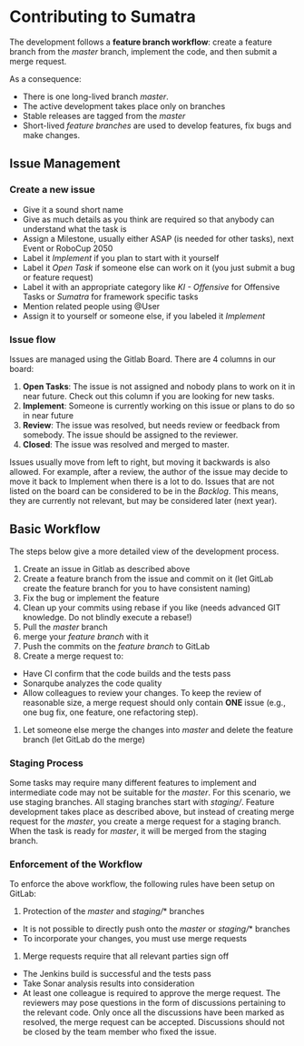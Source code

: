 # Contributing to Sumatra

The development follows a **feature branch workflow**: create a feature branch from the *master* branch, 
implement the code, and then submit a merge request. 

As a consequence:
* There is one long-lived branch *master*.
* The active development takes place only on branches
* Stable releases are tagged from the *master*
* Short-lived *feature branches* are used to develop features, fix bugs and make changes.

## Issue Management

### Create a new issue
 * Give it a sound short name
 * Give as much details as you think are required so that anybody can understand what the task is
 * Assign a Milestone, usually either ASAP (is needed for other tasks), next Event or RoboCup 2050
 * Label it *Implement* if you plan to start with it yourself
 * Label it *Open Task* if someone else can work on it (you just submit a bug or feature request)
 * Label it with an appropriate category like *KI - Offensive* for Offensive Tasks or *Sumatra* for framework specific tasks
 * Mention related people using @User
 * Assign it to yourself or someone else, if you labeled it *Implement*
 
### Issue flow
Issues are managed using the Gitlab Board. There are 4 columns in our board:
 1. **Open Tasks**: The issue is not assigned and nobody plans to work on it in near future. Check out this column if you are looking for new tasks.
 1. **Implement**: Someone is currently working on this issue or plans to do so in near future
 1. **Review**: The issue was resolved, but needs review or feedback from somebody. The issue should be assigned to the reviewer.
 1. **Closed**: The issue was resolved and merged to master.
 
Issues usually move from left to right, but moving it backwards is also allowed. For example, after a review, the author of the issue may decide to move it back to Implement when there is a lot to do.
Issues that are not listed on the board can be considered to be in the *Backlog*. This means, they are currently not relevant, but may be considered later (next year). 

## Basic Workflow
The steps below give a more detailed view of the development process.

1. Create an issue in Gitlab as described above
1. Create a feature branch from the issue and commit on it (let GitLab create the feature branch for you to have consistent naming)
1. Fix the bug or implement the feature
1. Clean up your commits using rebase if you like (needs advanced GIT knowledge. Do not blindly execute a rebase!) 
1. Pull the *master* branch
1. merge your *feature branch* with it 
1. Push the commits on the *feature branch* to GitLab 
1. Create a merge request to:
 * Have CI confirm that the code builds and the tests pass
 * Sonarqube analyzes the code quality
 * Allow colleagues to review your changes. To keep the review of reasonable size, a merge request should only contain **ONE** issue (e.g., one bug fix, one feature, one refactoring step).
1. Let someone else merge the changes into *master* and delete the feature branch (let GitLab do the merge)

### Staging Process
Some tasks may require many different features to implement and intermediate code may not be suitable for the *master*.
 For this scenario, we use staging branches. All staging branches start with *staging/*. Feature development takes place as described above, but instead of creating
 merge request for the *master*, you create a merge request for a staging branch. When the task is ready for *master*, it will be merged from the staging branch. 

### Enforcement of the Workflow
To enforce the above workflow, the following rules have been setup on GitLab:
1. Protection of the *master* and *staging/** branches
 - It is not possible to directly push onto the *master* or *staging/** branches
 - To incorporate your changes, you must use merge requests
1. Merge requests require that all relevant parties sign off
 - The Jenkins build is successful and the tests pass
 - Take Sonar analysis results into consideration
 - At least one colleague is required to approve the merge request. The reviewers may pose questions in the form of discussions pertaining to the relevant code. 
   Only once all the discussions have been marked as resolved, the merge request can be accepted. Discussions should not be closed by the 
   team member who fixed the issue.

